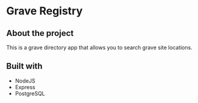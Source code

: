 # Grave Registry

## About the project
This is a grave directory app that allows you to search grave site locations.

## Built with 
- NodeJS
- Express
- PostgreSQL
